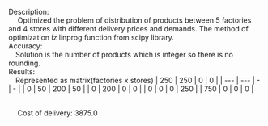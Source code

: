 Description: <br> &emsp; Optimized the problem of distribution of products between 5 factories and 4 stores with different delivery prices and demands. 
The method of optimization iz linprog function from scipy library.
<br>Accuracy: <br> &emsp;Solution is the number of products which is integer so there is no rounding.
<br>Results: <br> &emsp;Represented as matrix(factories x stores) 
| 250 | 250 | 0 | 0 |
| --- | --- | - | - |
| 0 | 50 | 200 | 50 |
| 0 | 200 | 0 | 0 |
| 0 | 0 | 0 | 250 |
| 750 | 0 | 0 | 0 |

<br> &emsp; Cost of delivery: 3875.0


